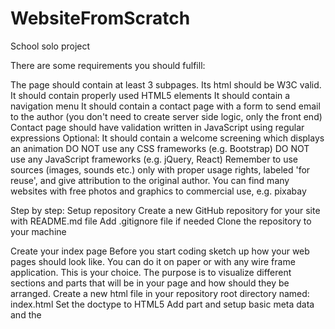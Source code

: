 # WebsiteFromScratch
School solo project 

There are some requirements you should fulfill:

The page should contain at least 3 subpages.
Its html should be W3C valid.
It should contain properly used HTML5 elements
It should contain a navigation menu
It should contain a contact page with a form to send email to the author (you don't need to create server side logic, only the front end)
Contact page should have validation written in JavaScript using regular expressions
Optional: It should contain a welcome screening which displays an animation
DO NOT use any CSS frameworks (e.g. Bootstrap)
DO NOT use any JavaScript frameworks (e.g. jQuery, React)
Remember to use sources (images, sounds etc.) only with proper usage rights, labeled 'for reuse', and give attribution to the original author. You can find many websites with free photos and graphics to commercial use, e.g. pixabay

Step by step:
Setup repository
Create a new GitHub repository for your site with README.md file
Add .gitignore file if needed
Clone the repository to your machine

Create your index page
Before you start coding sketch up how your web pages should look like. You can do it on paper or with any wire frame application. This is your choice. The purpose is to visualize different sections and parts that will be in your page and how should they be arranged.
Create a new html file in your repository root directory named: index.html
Set the doctype to HTML5
Add <head> part and setup basic meta data and the <title> of the page
Add part
Add <header> to the body which will contain navigation menu. First menu item should link to index.
Add a <div> element to the body which has a class named: content. This will contain the part of the pages which differs from each other.
Add an image of you and a small introduction next to it about yourself.
Add some content to it (e.g. the description of the exercise) to see where will it be. You can fill it with arbitrary content. Take care to use the different html tags properly so it can express your intent.
Add <footer> and add some content to it. Take example from other sites.
After you finish commit your changes into your repository with a descriptive comment.
  
Make it nice
Create a new folder named css in your repository's root directory
Create a style.css file in that newly created folder. This will contain all your rules about your site's appearance.
Add a reference to it in your index.html file's head part.
Define basic rules for the body element. (Default background, font, alignment...) These rules are inherited in the child elements (every element which located inside the body).
Write css rules to make all the site like your sketch.

Create a contact page
Copy your index.html file and give it the name: contact.html
Add a link to your navigation menu which redirects to this html page
Delete the inner content of div.content element
Create a form inside it
Add two <input> field and a <textarea> field to the form and proper <label>s to them. The first input field is the name which has a placeholder text: Enter your name The second input field is the email with placeholder text: Give your email The textarea will contain the message so give some handful instruction in the placeholder text. Do not forget add named all your form element.
Add a submit button wich should has the text SEND on it. It should be disabled by default.
Open your style.css file and at the bottom of it and write some rules which makes it nice. (e.g. horizontally centered and the fields has the same width). You can see an example on the https://codecool.pl/kontakt/ web site. Maybe it is familiar to you. ;)
Commit your changes into your repository.
  
Add JavaScript form validation to contact page
Write code that will enable submit button if all form fields are not empty. It should get back to being disabled if content of any field will be empty again.
Write JavaScript code using regular expressions that will check if name fulfills following restrictions:
it is not empty and does not contain only whitespace characters
it contains only letters and space
each word in it starts with capital letters
it is not longer than
Write code using regular expressions that will check if email fulfills following restrictions:
it is not empty and does not contain only whitespace characters
it is a valid email address
Write code that will fire validation methods for each field when the submit button is pressed. It should not cause page reloading.
If there are validation errors after clicking SEND, display them on the form. There are many ways to do that, you can find some example designs on that page.
If there are no errors after clicking SEND, the page should display an alert with information that message has been sent. After that, each field of form should be cleared.
After you finish commit your changes into your repository with a descriptive comment. If you feel that it would be good to have separate commits for each step, do it.
Create your custom pages
Create your new html file(s) based on the index.html
Add the proper link to the navigation menu on every other html files.
Fill it with custom content
Extend your stylesheet if needed
Do not forget to commit and push your changes into your repository!

Validate your pages
Go to https://validator.w3.org/
Validate your sites
Fix the issues

